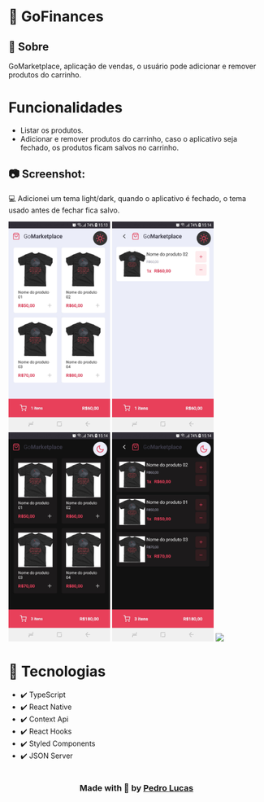 # 🚀 GoFinances

## 🔖 Sobre
<p>
  GoMarketplace, aplicação de vendas, o usuário pode adicionar e remover produtos do carrinho.
</p>

<h1>Funcionalidades</h1>
<ul>
  <li>Listar os produtos.</li>
  <li>
    Adicionar e remover produtos do carrinho, caso o aplicativo seja fechado, os produtos ficam salvos no carrinho.
  </li>
</ul>

## 📷 Screenshot:

<p>
  💻 Adicionei um tema light/dark, quando o aplicativo é fechado, o tema usado antes de fechar fica salvo.
</p>

<div>
    <img src="github/print1.jpg" width="200">
    <img src="github/print2.jpg" width="200">
    <img src="github/print3.jpg" width="200">
    <img src="github/print4.jpg" width="200">
    <img src="github/demo.gif" width="400">
</div>

# 🚀 Tecnologias
<ul>
    <li>✔️ TypeScript</li>
    <li>✔️ React Native</li>
    <li>✔️ Context Api</li>
    <li>✔️ React Hooks</li>
    <li>✔️ Styled Components</li>
    <li>✔️ JSON Server</li>
</ul>

#

<h3 align="center"> Made with 💜 by <a href="https://www.linkedin.com/in/pedro-lucas-4b2941199/">Pedro Lucas</a></h3>
